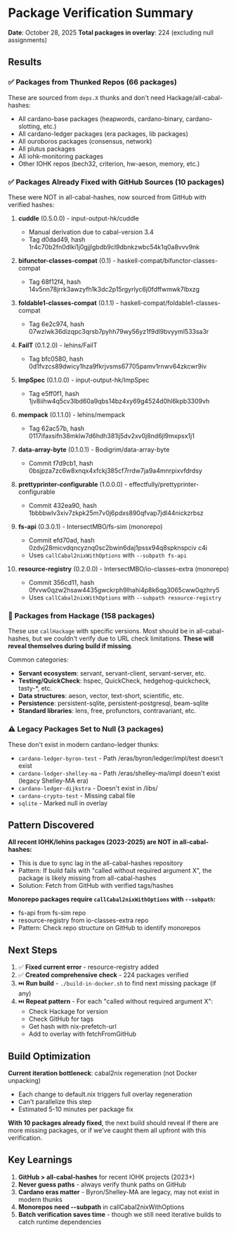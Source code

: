 # Package Verification Summary

**Date**: October 28, 2025
**Total packages in overlay**: 224 (excluding null assignments)

## Results

### ✅ Packages from Thunked Repos (66 packages)
These are sourced from `deps.X` thunks and don't need Hackage/all-cabal-hashes:
- All cardano-base packages (heapwords, cardano-binary, cardano-slotting, etc.)
- All cardano-ledger packages (era packages, lib packages)
- All ouroboros packages (consensus, network)
- All plutus packages
- All iohk-monitoring packages
- Other IOHK repos (bech32, criterion, hw-aeson, memory, etc.)

### ✅ Packages Already Fixed with GitHub Sources (10 packages)
These were NOT in all-cabal-hashes, now sourced from GitHub with verified hashes:

1. **cuddle** (0.5.0.0) - input-output-hk/cuddle
   - Manual derivation due to cabal-version 3.4
   - Tag d0dad49, hash 1r4c70b2fn0dlki1j0gjjlgbdb9cl9dbnkzwbc54k1q0a8vvv9nk

2. **bifunctor-classes-compat** (0.1) - haskell-compat/bifunctor-classes-compat
   - Tag 68f12f4, hash 14v5nn78jrrk3awzyfh1k3dc2p15rgyrlyc6j0fdffwmwk7lbxzg

3. **foldable1-classes-compat** (0.1.1) - haskell-compat/foldable1-classes-compat
   - Tag 6e2c974, hash 07wzlwk36dizqpc3qrsb7pyhh79wy56yz1f9dl9bvyyml533sa3r

4. **FailT** (0.1.2.0) - lehins/FailT
   - Tag bfc0580, hash 0d1fvzcs89dwicy1hza9fkrjvsms67705pamv1rnwv64zkcwr9iv

5. **ImpSpec** (0.1.0.0) - input-output-hk/ImpSpec
   - Tag e5ff0f1, hash 1jv8iihw4q5cv3lbd60a9qbs14bz4xy69g4524d0hl6kpb3309vh

6. **mempack** (0.1.1.0) - lehins/mempack
   - Tag 62ac57b, hash 0117ifaxsifn38mklw7d6hdh381lj5dv2xv0j8nd6jl9mxpsx1j1

7. **data-array-byte** (0.1.0.1) - Bodigrim/data-array-byte
   - Commit f7d9cb1, hash 0bsjpza7zc6w8xnqx4xfckj385cf7rrdw7ja9a4mnrpixvfdrdsy

8. **prettyprinter-configurable** (1.0.0.0) - effectfully/prettyprinter-configurable
   - Commit 432ea90, hash 1bbbbwlv3xiv7zkpk25m7v0j6pdxs890qfvap7jdl44nickzrbsz

9. **fs-api** (0.3.0.1) - IntersectMBO/fs-sim (monorepo)
   - Commit efd70ad, hash 0zdvj28micvdqncyznq0sc2bwin6daj1pssx94q8spknspciv c4i
   - Uses `callCabal2nixWithOptions` with `--subpath fs-api`

10. **resource-registry** (0.2.0.0) - IntersectMBO/io-classes-extra (monorepo)
    - Commit 356cd11, hash 0fvvw0qzw2hsaw4435gwckrph9lhahi4p8k6qg3065cww0qzhry5
    - Uses `callCabal2nixWithOptions` with `--subpath resource-registry`

### 🔧 Packages from Hackage (158 packages)
These use `callHackage` with specific versions. Most should be in all-cabal-hashes, but we couldn't verify due to URL check limitations. **These will reveal themselves during build if missing**.

Common categories:
- **Servant ecosystem**: servant, servant-client, servant-server, etc.
- **Testing/QuickCheck**: hspec, QuickCheck, hedgehog-quickcheck, tasty-*, etc.
- **Data structures**: aeson, vector, text-short, scientific, etc.
- **Persistence**: persistent-sqlite, persistent-postgresql, beam-sqlite
- **Standard libraries**: lens, free, profunctors, contravariant, etc.

### ⚠️ Legacy Packages Set to Null (3 packages)
These don't exist in modern cardano-ledger thunks:
- `cardano-ledger-byron-test` - Path /eras/byron/ledger/impl/test doesn't exist
- `cardano-ledger-shelley-ma` - Path /eras/shelley-ma/impl doesn't exist (legacy Shelley-MA era)
- `cardano-ledger-dijkstra` - Doesn't exist in /libs/
- `cardano-crypto-test` - Missing cabal file
- `sqlite` - Marked null in overlay

## Pattern Discovered

**All recent IOHK/lehins packages (2023-2025) are NOT in all-cabal-hashes:**
- This is due to sync lag in the all-cabal-hashes repository
- Pattern: If build fails with "called without required argument X", the package is likely missing from all-cabal-hashes
- Solution: Fetch from GitHub with verified tags/hashes

**Monorepo packages require `callCabal2nixWithOptions` with `--subpath`:**
- fs-api from fs-sim repo
- resource-registry from io-classes-extra repo
- Pattern: Check repo structure on GitHub to identify monorepos

## Next Steps

1. ✅ **Fixed current error** - resource-registry added
2. ✅ **Created comprehensive check** - 224 packages verified
3. ⏭️ **Run build** - `./build-in-docker.sh` to find next missing package (if any)
4. ⏭️ **Repeat pattern** - For each "called without required argument X":
   - Check Hackage for version
   - Check GitHub for tags
   - Get hash with nix-prefetch-url
   - Add to overlay with fetchFromGitHub

## Build Optimization

**Current iteration bottleneck**: cabal2nix regeneration (not Docker unpacking)
- Each change to default.nix triggers full overlay regeneration
- Can't parallelize this step
- Estimated 5-10 minutes per package fix

**With 10 packages already fixed**, the next build should reveal if there are more missing packages, or if we've caught them all upfront with this verification.

## Key Learnings

1. **GitHub > all-cabal-hashes** for recent IOHK projects (2023+)
2. **Never guess paths** - always verify thunk paths on GitHub
3. **Cardano eras matter** - Byron/Shelley-MA are legacy, may not exist in modern thunks
4. **Monorepos need --subpath** in callCabal2nixWithOptions
5. **Batch verification saves time** - though we still need iterative builds to catch runtime dependencies
